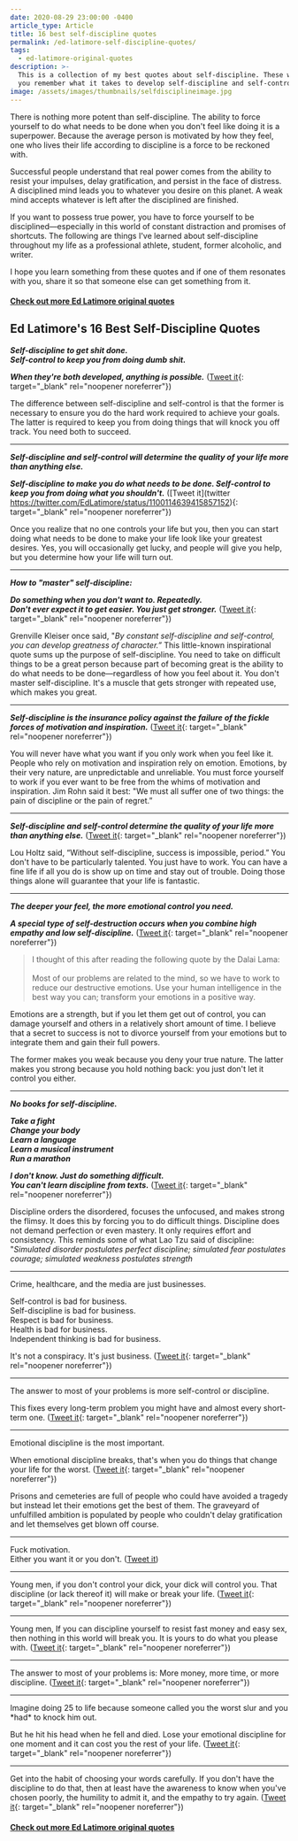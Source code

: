 ```yaml
---
date: 2020-08-29 23:00:00 -0400
article_type: Article
title: 16 best self-discipline quotes
permalink: /ed-latimore-self-discipline-quotes/
tags:
  - ed-latimore-original-quotes
description: >-
  This is a collection of my best quotes about self-discipline. These will help
  you remember what it takes to develop self-discipline and self-control.
image: /assets/images/thumbnails/selfdisciplineimage.jpg
---
```

There is nothing more potent than self-discipline. The ability to force yourself to do what needs to be done when you don't feel like doing it is a superpower. Because the average person is motivated by how they feel, one who lives their life according to discipline is a force to be reckoned with.

Successful people understand that real power comes from the ability to resist your impulses, delay gratification, and persist in the face of distress. A disciplined mind leads you to whatever you desire on this planet. A weak mind accepts whatever is left after the disciplined are finished.

If you want to possess true power, you have to force yourself to be disciplined—especially in this world of constant distraction and promises of shortcuts. The following are things I've learned about self-discipline throughout my life as a professional athlete, student, former alcoholic, and writer.

I hope you learn something from these quotes and if one of them resonates with you, share it so that someone else can get something from it.

#### [Check out more Ed Latimore original quotes](https://edlatimore.com/ed-latimore-original-quotes)

## Ed Latimore's 16 Best Self-Discipline Quotes

***Self-discipline to get shit done.<br>Self-control to keep you from doing dumb shit.***

***When they're both developed, anything is possible.*** ([Tweet it](https://twitter.com/EdLatimore/status/1232709622651346945){: target="_blank" rel="noopener noreferrer"})

The difference between self-discipline and self-control is that the former is necessary to ensure you do the hard work required to achieve your goals. The latter is required to keep you from doing things that will knock you off track. You need both to succeed.

---

***Self-discipline and self-control will determine the quality of your life more than anything else.***

***Self-discipline to make you do what needs to be done. Self-control to keep you from doing what you shouldn't.*** ([Tweet it](twitter https://twitter.com/EdLatimore/status/1100114639415857152){: target="_blank" rel="noopener noreferrer"})

Once you realize that no one controls your life but you, then you can start doing what needs to be done to make your life look like your greatest desires. Yes, you will occasionally get lucky, and people will give you help, but you determine how your life will turn out.

---

***How to "master" self-discipline:***

***Do something when you don't want to. Repeatedly.<br>Don't ever expect it to get easier. You just get stronger.*** ([Tweet it](https://twitter.com/EdLatimore/status/1206588350456586240){: target="_blank" rel="noopener noreferrer"})

Grenville Kleiser once said, "*By constant self-discipline and self-control, you can develop greatness of character.”* This little-known inspirational quote sums up the purpose of self-discipline. You need to take on difficult things to be a great person because part of becoming great is the ability to do what needs to be done—regardless of how you feel about it. You don't master self-discipline. It's a muscle that gets stronger with repeated use, which makes you great.

---

***Self-discipline is the insurance policy against the failure of the fickle forces of motivation and inspiration.*** ([Tweet it](https://twitter.com/EdLatimore/status/1298020982150569984){: target="_blank" rel="noopener noreferrer"})

You will never have what you want if you only work when you feel like it. People who rely on motivation and inspiration rely on emotion. Emotions, by their very nature, are unpredictable and unreliable. You must force yourself to work if you ever want to be free from the whims of motivation and inspiration. Jim Rohn said it best: "We must all suffer one of two things: the pain of discipline or the pain of regret.”

---

***Self-discipline and self-control determine the quality of your life more than anything else.*** ([Tweet it](https://twitter.com/EdLatimore/status/1059155306553491457){: target="_blank" rel="noopener noreferrer"})

Lou Holtz said, “Without self-discipline, success is impossible, period.” You don't have to be particularly talented. You just have to work. You can have a fine life if all you do is show up on time and stay out of trouble. Doing those things alone will guarantee that your life is fantastic.&nbsp;

---

***The deeper your feel, the more emotional control you need.***

***A special type of self-destruction occurs when you combine high empathy and low self-discipline.*** ([Tweet it](https://twitter.com/EdLatimore/status/1245748194421739520){: target="_blank" rel="noopener noreferrer"})

> I thought of this after reading the following quote by the Dalai Lama:<br><br>Most of our problems are related to the mind, so we have to work to reduce our destructive emotions. Use your human intelligence in the best way you can; transform your emotions in a positive way.

Emotions are a strength, but if you let them get out of control, you can damage yourself and others in a relatively short amount of time. I believe that a secret to success is not to divorce yourself from your emotions but to integrate them and gain their full powers.

The former makes you weak because you deny your true nature. The latter makes you strong because you hold nothing back: you just don't let it control you either.&nbsp;

---

***No books for self-discipline.***

***Take a fight<br>Change your body<br>Learn a language<br>Learn a musical instrument<br>Run a marathon***

***I don't know. Just do something difficult.<br>You can't learn discipline from texts.*** ([Tweet it](https://twitter.com/EdLatimore/status/1287028777768321029){: target="_blank" rel="noopener noreferrer"})

Discipline orders the disordered, focuses the unfocused, and makes strong the flimsy. It does this by forcing you to do difficult things. Discipline does not demand perfection or even mastery. It only requires effort and consistency. This reminds some of what Lao Tzu said of discipline: "*Simulated disorder postulates perfect discipline; simulated fear postulates courage; simulated weakness postulates strength*

---

Crime, healthcare, and the media are just businesses.

Self-control is bad for business.<br>Self-discipline is bad for business.<br>Respect is bad for business.<br>Health is bad for business.<br>Independent thinking is bad for business.

It's not a conspiracy. It's just business. ([Tweet it](https://twitter.com/EdLatimore/status/1259813426630705152){: target="_blank" rel="noopener noreferrer"})

---

The answer to most of your problems is more self-control or discipline.

This fixes every long-term problem you might have and almost every short-term one. ([Tweet it](https://twitter.com/EdLatimore/status/1272321993879302144){: target="_blank" rel="noopener noreferrer"})

---

Emotional discipline is the most important.

When emotional discipline breaks, that's when you do things that change your life for the worst. ([Tweet it](https://twitter.com/EdLatimore/status/1296529542258008064){: target="_blank" rel="noopener noreferrer"})

Prisons and cemeteries are full of people who could have avoided a tragedy but instead let their emotions get the best of them. The graveyard of unfulfilled ambition is populated by people who couldn't delay gratification and let themselves get blown off course.&nbsp;

---

Fuck motivation.<br>Either you want it or you don't. ([Tweet it](https://twitter.com/EdLatimore/status/1297191363457495040))

---

Young men, if you don't control your dick, your dick will control you. That discipline (or lack thereof it) will make or break your life. ([Tweet it](https://twitter.com/EdLatimore/status/1400430019650981896){: target="_blank" rel="noopener noreferrer"})

---

Young men, If you can discipline yourself to resist fast money and easy sex, then nothing in this world will break you. It is yours to do what you please with. ([Tweet it](https://twitter.com/EdLatimore/status/1452829102256402432){: target="_blank" rel="noopener noreferrer"})

---

The answer to most of your problems is: More money, more time, or more discipline. ([Tweet it](https://twitter.com/EdLatimore/status/1442121815602737154){: target="_blank" rel="noopener noreferrer"})

---

Imagine doing 25 to life because someone called you the worst slur and you \*had\* to knock him out.

But he hit his head when he fell and died. Lose your emotional discipline for one moment and it can cost you the rest of your life. ([Tweet it](https://twitter.com/EdLatimore/status/1437963109826695171){: target="_blank" rel="noopener noreferrer"})

---

Get into the habit of choosing your words carefully. If you don't have the discipline to do that, then at least have the awareness to know when you've chosen poorly, the humility to admit it, and the empathy to try again. ([Tweet it](https://twitter.com/EdLatimore/status/1431640652375265280){: target="_blank" rel="noopener noreferrer"})

#### [Check out more Ed Latimore original quotes](https://edlatimore.com/ed-latimore-original-quotes)

&nbsp;
